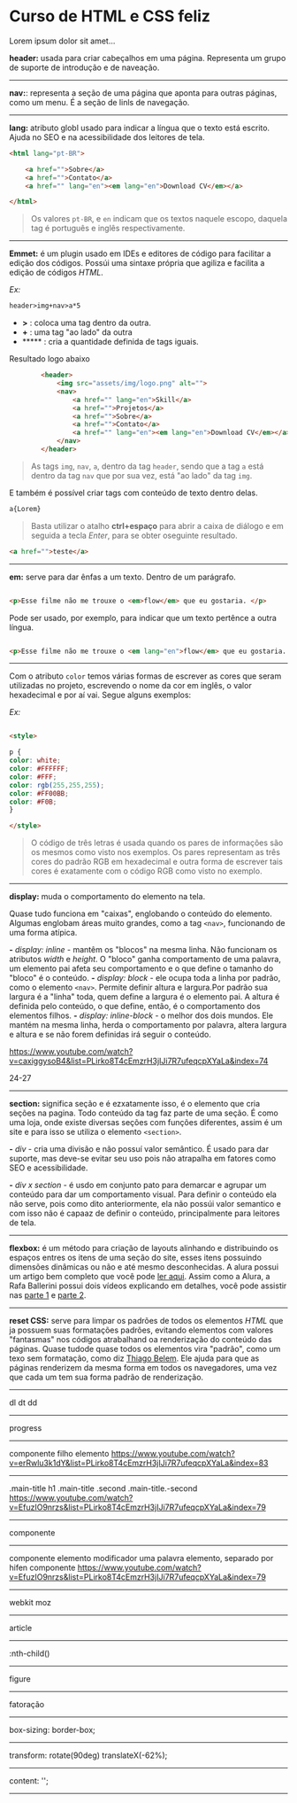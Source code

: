 # Curso de HTML e CSS feliz


Lorem ipsum dolor sit amet...


**header:** usada para criar cabeçalhos em uma página. Representa um grupo de suporte de introdução e de naveação.

---

**nav:**: representa a seção de uma página que aponta para outras páginas, como um menu. É a seção de linls de navegação.

---

**lang:** atributo globl usado para indicar a língua que o texto está escrito. Ajuda no SEO e na acessibilidade dos leitores de tela.

~~~html
<html lang="pt-BR">

    <a href="">Sobre</a>
    <a href="">Contato</a>
    <a href="" lang="en"><em lang="en">Download CV</em></a>

</html>
~~~
> Os valores ```pt-BR```, e ```en``` indicam que os textos naquele escopo, daquela tag é português e inglês respectivamente.

---

**Emmet:** é um plugin usado em IDEs e editores de código para facilitar a edição dos códigos. Possúi uma sintaxe própria que agiliza e facilita a edição de códigos _HTML_.

_Ex:_

~~~html
header>img+nav>a*5
~~~

- **>** : coloca uma tag dentro da outra.
- **+** : uma tag "ao lado" da outra
- ***** : cria a quantidade definida de tags iguais.

Resultado logo abaixo

~~~html
        <header>
            <img src="assets/img/logo.png" alt="">
            <nav>
                <a href="" lang="en">Skill</a>
                <a href="">Projetos</a>
                <a href="">Sobre</a>
                <a href="">Contato</a>
                <a href="" lang="en"><em lang="en">Download CV</em></a>
            </nav>
        </header>
~~~
> As tags ```img```, ```nav```, ```a```, dentro da tag ```header```, sendo que a tag ```a``` está dentro da tag ```nav``` que por sua vez, está "ao lado" da tag ```img```.

E também é possível criar tags com conteúdo de texto dentro delas.

~~~html
a{Lorem}
~~~
> Basta utilizar o atalho **ctrl+espaço** para abrir a caixa de diálogo e em seguida a tecla _Enter_, para se obter oseguinte resultado.

~~~html
<a href="">teste</a>
~~~

---

**em:** serve para dar ênfas a um texto. Dentro de um parágrafo.

~~~html

<p>Esse filme não me trouxe o <em>flow</em> que eu gostaria. </p>

~~~

Pode ser usado, por exemplo, para indicar que um texto pertênce a outra língua.

~~~html

<p>Esse filme não me trouxe o <em lang="en">flow</em> que eu gostaria. </p>

~~~

---

Com o atributo ```color``` temos várias formas de escrever as cores que seram utilizadas no projeto, escrevendo o nome da cor em inglês, o valor hexadecimal e por aí vai. Segue alguns exemplos:

_Ex:_

~~~html

<style> 

p {
color: white;
color: #FFFFFF; 
color: #FFF;
color: rgb(255,255,255);
color: #FF00BB;
color: #F0B;
}

</style>

~~~
> O código de três letras é usada quando os pares de informações são os mesmos como visto nos exemplos. Os pares representam as três cores do padrão RGB em hexadecimal e outra forma de escrever tais cores é exatamente com o código RGB como visto no exemplo.

---

**display:** muda o comportamento do elemento na tela. 

Quase tudo funciona em "caixas", englobando o conteúdo do elemento. Algumas englobam áreas muito grandes, como a tag ```<nav>```, funcionando de uma forma atípica. 

**-** _display: inline_ - mantêm os "blocos" na mesma linha. Não funcionam os atributos _width_ e _height_. O "bloco" ganha comportamento de uma palavra, um elemento pai afeta seu comportamento e o que define o tamanho do "bloco" é o conteúdo. 
**-** _display: block_ - ele ocupa toda a linha por padrão, como o elemento ```<nav>```. Permite definir altura e largura.Por padrão sua largura é a "linha" toda, quem define a largura é o elemento pai. A altura é definida pelo conteúdo, o que define, então, é o comportamento dos elementos filhos. 
**-** _display: inline-block_ - o melhor dos dois mundos. Ele mantém na mesma linha, herda o comportamento por palavra, altera largura e altura e se não forem definidas irá seguir o conteúdo.

https://www.youtube.com/watch?v=caxiggysoB4&list=PLirko8T4cEmzrH3jIJi7R7ufeqcpXYaLa&index=74

24-27

---

**section:** significa seção e é ezxatamente isso, é o elemento que cria seções na pagina. Todo conteúdo da tag faz parte de uma seção. É como uma loja, onde existe diversas seções com funções diferentes, assim é um site e para isso se utiliza o elemento ```<section>```.

**-** _div_ - cria uma divisão e não possuí valor semântico. É usado para dar suporte, mas deve-se evitar seu uso pois não atrapalha em fatores como SEO e acessibilidade.

**-** _div x section_ - é usdo em conjunto pato para demarcar e agrupar um conteúdo para dar um comportamento visual. Para definir o conteúdo ela não serve, pois como dito anteriormente, ela não possúi valor semantico e com isso não é capaaz de definir o conteúdo, principalmente para leitores de tela.

--- 

**flexbox:** é um método para criação de layouts alinhando e distribuindo os espaços entres os itens de uma seção do site, esses itens possuindo dimensões dinâmicas ou não e até mesmo desconhecidas. A alura possui um artigo bem completo que você pode [ler aqui](https://www.alura.com.br/artigos/css-guia-do-flexbox?utm_term=&utm_campaign=%5Bfundo%5D+teste+performance+max&utm_source=adwords&utm_medium=ppc&hsa_acc=7722097246&hsa_cam=18663119163&hsa_grp=&hsa_ad=&hsa_src=x&hsa_tgt=&hsa_kw=&hsa_mt=&hsa_net=adwords&hsa_ver=3). Assim como a Alura, a Rafa Ballerini possui dois vídeos explicando em detalhes, você pode assistir nas [parte 1](https://www.youtube.com/watch?v=KbjLtEgmZ_E) e [parte 2](https://www.youtube.com/watch?v=hjz6ezV9_uc).

--- 

**reset CSS:** serve para limpar os padrões de todos os elementos _HTML_ que ja possuem suas formatações padrões, evitando elementos com valores "fantasmas" nos códigos atrabalhand oa renderização do conteúdo das páginas. Quase tudode quase todos os elementos vira "padrão", como um texo sem formatação, como diz [Thiago Belem](http://blog.thiagobelem.net/css-reset-o-que-e-e-como-usar). Ele ajuda para que as páginas renderizem da mesma forma em todos os navegadores, uma vez que cada um tem sua forma padrão de renderização.

---

dl
dt
dd

---

progress

---

componente filho elemento
https://www.youtube.com/watch?v=erRwlu3k1dY&list=PLirko8T4cEmzrH3jIJi7R7ufeqcpXYaLa&index=83

---

.main-title h1
.main-title .second
.main-title.-second 
 https://www.youtube.com/watch?v=EfuzIO9nrzs&list=PLirko8T4cEmzrH3jIJi7R7ufeqcpXYaLa&index=79

---

componente

---

componente elemento modificador
uma palavra elemento, separado por hifen componente
https://www.youtube.com/watch?v=EfuzIO9nrzs&list=PLirko8T4cEmzrH3jIJi7R7ufeqcpXYaLa&index=79

--- 

webkit moz

---

article

---

:nth-child()

---

figure

---

fatoração

---

box-sizing: 
border-box;

---

transform: 
rotate(90deg) 
translateX(-62%);

---

content: '';

---


